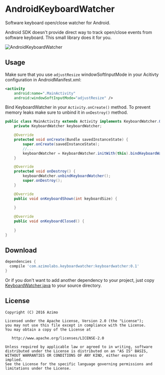 # AndroidKeyboardWatcher
Software keyboard open/close watcher for Android.

Android SDK doesn't provide direct way to track open/close events from software keyboard. This small library does it for you.

![AndroidKeyboardWatcher](https://raw.githubusercontent.com/AzimoLabs/AndroidKeyboardWatcher/master/art/keyboard_shown.png)

## Usage

Make sure that you use `adjustResize` windowSoftInputMode in your Acitivty configuration in AndroidManifest.xml:

```xml
<activity
    android:name=".MainActivity"
    android:windowSoftInputMode="adjustResize" />
```

Bind KeyboardWatcher in your `Activity.onCreate()` method. To prevent memory leaks make sure to unbind it in `onDestroy()` method.

```java
public class MainActivity extends Activity implements KeyboardWatcher.OnKeyboardToggleListener {
    private KeyboardWatcher keyboardWatcher;

    @Override
    protected void onCreate(Bundle savedInstanceState) {
        super.onCreate(savedInstanceState);
        //...
        keyboardWatcher = KeyboardWatcher.initWith(this).bindKeyboardWatcher(this);
    }

    @Override
    protected void onDestroy() {
        keyboardWatcher.unbindKeyboardWatcher();
        super.onDestroy();
    }

    @Override
    public void onKeyboardShown(int keyboardSize) {
        
    }

    @Override
    public void onKeyboardClosed() {
        
    }
}
```

## Download

```gradle
dependencies {
  compile 'com.azimolabs.keyboardwatcher:keyboardwatcher:0.1'
}
```

Or if you don't want to add another dependency to your project, just copy [KeyboardWatcher.java](https://github.com/AzimoLabs/AndroidKeyboardWatcher/blob/master/keyboardwatcher/src/main/java/com/azimolabs/keyboardwatcher/KeyboardWatcher.java) to your source directory.


## License

    Copyright (C) 2016 Azimo

    Licensed under the Apache License, Version 2.0 (the "License");
    you may not use this file except in compliance with the License.
    You may obtain a copy of the License at

       http://www.apache.org/licenses/LICENSE-2.0

    Unless required by applicable law or agreed to in writing, software
    distributed under the License is distributed on an "AS IS" BASIS,
    WITHOUT WARRANTIES OR CONDITIONS OF ANY KIND, either express or implied.
    See the License for the specific language governing permissions and
    limitations under the License.



